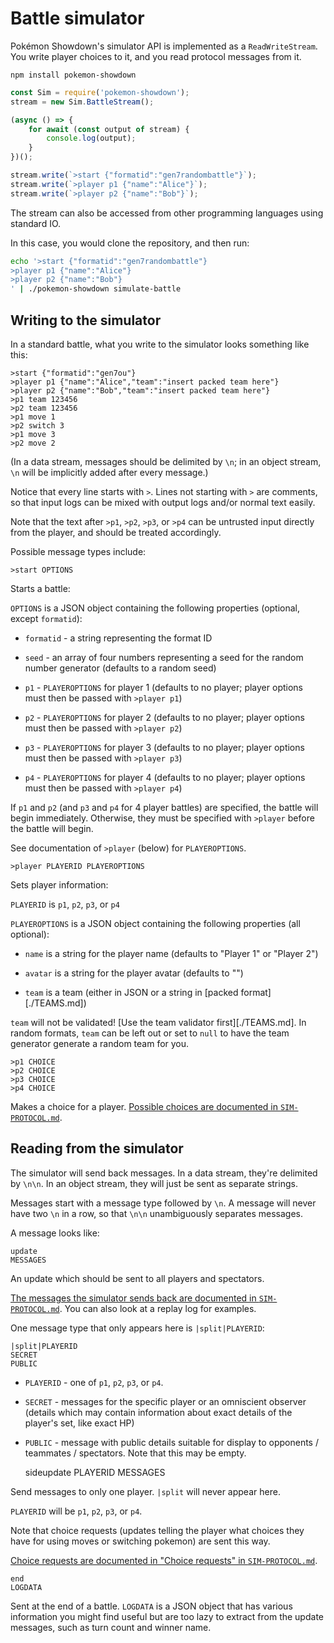 Battle simulator
================

Pokémon Showdown's simulator API is implemented as a `ReadWriteStream`. You write player choices to it, and you read protocol messages from it.

`npm install pokemon-showdown`

```js
const Sim = require('pokemon-showdown');
stream = new Sim.BattleStream();

(async () => {
    for await (const output of stream) {
        console.log(output);
    }
})();

stream.write(`>start {"formatid":"gen7randombattle"}`);
stream.write(`>player p1 {"name":"Alice"}`);
stream.write(`>player p2 {"name":"Bob"}`);
```

The stream can also be accessed from other programming languages using standard IO.

In this case, you would clone the repository, and then run:

```bash
echo '>start {"formatid":"gen7randombattle"}
>player p1 {"name":"Alice"}
>player p2 {"name":"Bob"}
' | ./pokemon-showdown simulate-battle
```


Writing to the simulator
------------------------

In a standard battle, what you write to the simulator looks something like this:

```
>start {"formatid":"gen7ou"}
>player p1 {"name":"Alice","team":"insert packed team here"}
>player p2 {"name":"Bob","team":"insert packed team here"}
>p1 team 123456
>p2 team 123456
>p1 move 1
>p2 switch 3
>p1 move 3
>p2 move 2
```

(In a data stream, messages should be delimited by `\n`; in an object stream, `\n` will be implicitly added after every message.)

Notice that every line starts with `>`. Lines not starting with `>` are comments, so that input logs can be mixed with output logs and/or normal text easily.

Note that the text after `>p1`, `>p2`, `>p3`, or `>p4` can be untrusted input directly from the player, and should be treated accordingly.

Possible message types include:

```
>start OPTIONS
```

Starts a battle:

`OPTIONS` is a JSON object containing the following properties (optional, except `formatid`):

- `formatid` - a string representing the format ID

- `seed` - an array of four numbers representing a seed for the random number generator (defaults to a random seed)

- `p1` - `PLAYEROPTIONS` for player 1 (defaults to no player; player options must then be passed with `>player p1`)

- `p2` - `PLAYEROPTIONS` for player 2 (defaults to no player; player options must then be passed with `>player p2`)

- `p3` - `PLAYEROPTIONS` for player 3 (defaults to no player; player options must then be passed with `>player p3`)

- `p4` - `PLAYEROPTIONS` for player 4 (defaults to no player; player options must then be passed with `>player p4`)

If `p1` and `p2` (and `p3` and `p4` for 4 player battles) are specified, the battle will begin immediately. Otherwise, they must be specified with `>player` before the battle will begin.

See documentation of `>player` (below) for `PLAYEROPTIONS`.

```
>player PLAYERID PLAYEROPTIONS
```

Sets player information:

`PLAYERID` is `p1`, `p2`, `p3`, or `p4`

`PLAYEROPTIONS` is a JSON object containing the following properties (all optional):

- `name` is a string for the player name (defaults to "Player 1" or "Player 2")

- `avatar` is a string for the player avatar (defaults to "")

- `team` is a team (either in JSON or a string in [packed format][./TEAMS.md])

`team` will not be validated! [Use the team validator first][./TEAMS.md]. In random formats, `team` can be left out or set to `null` to have the team generator generate a random team for you.

```
>p1 CHOICE
>p2 CHOICE
>p3 CHOICE
>p4 CHOICE
```

Makes a choice for a player. [Possible choices are documented in `SIM-PROTOCOL.md`][possible-choices].

  [possible-choices]: ./SIM-PROTOCOL.md#possible-choices


Reading from the simulator
--------------------------

The simulator will send back messages. In a data stream, they're delimited by `\n\n`. In an object stream, they will just be sent as separate strings.

Messages start with a message type followed by `\n`. A message will never have two `\n` in a row, so that `\n\n` unambiguously separates messages.

A message looks like:

    update
    MESSAGES

An update which should be sent to all players and spectators.

[The messages the simulator sends back are documented in `SIM-PROTOCOL.md`][sim-protocol]. You can also look at a replay log for examples.

  [sim-protocol]: ./SIM-PROTOCOL.md

One message type that only appears here is `|split|PLAYERID`:

    |split|PLAYERID
    SECRET
    PUBLIC

- `PLAYERID` - one of `p1`, `p2`, `p3`, or `p4`.
- `SECRET` - messages for the specific player or an omniscient observer (details which may contain information about exact details of the player's set, like exact HP)
- `PUBLIC` - message with public details suitable for display to opponents / teammates / spectators. Note that this may be empty.

    sideupdate
    PLAYERID
    MESSAGES

Send messages to only one player. `|split` will never appear here.

`PLAYERID` will be `p1`, `p2`, `p3`, or `p4`.

Note that choice requests (updates telling the player what choices they have for using moves or switching pokemon) are sent this way.

[Choice requests are documented in "Choice requests" in `SIM-PROTOCOL.md`][choice-requests].

  [choice-requests]: ./SIM-PROTOCOL.md#choice-requests

    end
    LOGDATA

Sent at the end of a battle. `LOGDATA` is a JSON object that has various information you might find useful but are too lazy to extract from the update messages, such as turn count and winner name.

